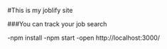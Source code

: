 #This is my joblify site

###You can track your job search

-npm install
-npm start
-open http://localhost:3000/
